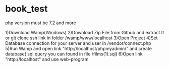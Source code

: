 # book_test
php version must be 7.2 and more

1)Download Wamp(Windows) 
2)Download Zip File from Github and extract It or git clone ssh link in folder /wamp/www/localhost
3)Open Project
4)Set Database connection for your server and user  in /vendor/connect.php 
5)Run Wamp and open link "http://localhost/phpmyadmin/" and create database( sql query you can found in file /films(1).sql)
6)Open link "http://localhost" and use web-program
